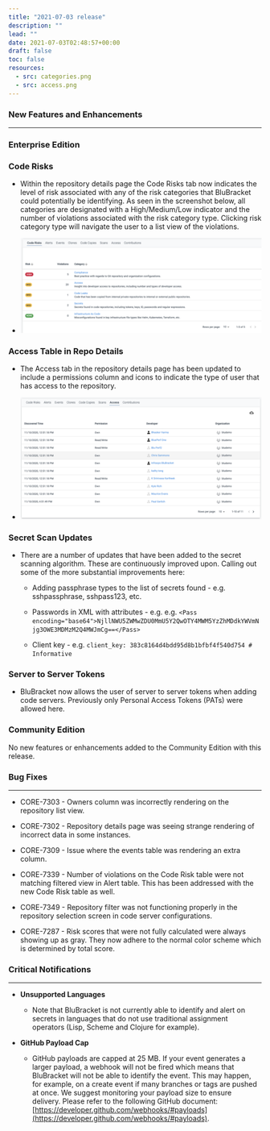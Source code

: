 ```yaml
---
title: "2021-07-03 release"
description: ""
lead: ""
date: 2021-07-03T02:48:57+00:00
draft: false
toc: false
resources:
  - src: categories.png
  - src: access.png
---
```


### New Features and Enhancements
---------------------------------

### Enterprise Edition

### Code Risks

* Within the repository details page the Code Risks tab now indicates the level of risk associated with any of the risk categories that BluBracket could potentially be identifying. As seen in the screenshot below, all categories are designated with a High/Medium/Low indicator and the number of violations associated with the risk category type. Clicking risk category type will navigate the user to a list view of the violations.

* ![](categories.png)

### Access Table in Repo Details

* The Access tab in the repository details page has been updated to include a permissions column and icons to indicate the type of user that has access to the repository.

* ![](access.png)

### Secret Scan Updates

* There are a number of updates that have been added to the secret scanning algorithm. These are continuously improved upon. Calling out some of the more substantial improvements here:

  * Adding passphrase types to the list of secrets found - e.g. sshpassphrase, sshpass123, etc.

  * Passwords in XML with attributes - e.g. e.g. `<Pass encoding="base64">NjllNWU5ZWMwZDU0MmU5Y2QwOTY4MWM5YzZhMDdkYWVmNjg3OWE3MDMzM2Q4MWJmCg==</Pass>`

  * Client key - e.g. `client_key: 383c8164d4bdd95d8b1bfbf4f540d754 # Informative`

### Server to Server Tokens

* BluBracket now allows the user of server to server tokens when adding code servers. Previously only Personal Access Tokens (PATs) were allowed here.

### Community Edition

No new features or enhancements added to the Community Edition with this release.

### Bug Fixes
-------------

* CORE-7303 - Owners column was incorrectly rendering on the repository list view.

* CORE-7302 - Repository details page was seeing strange rendering of incorrect data in some instances.

* CORE-7309 - Issue where the events table was rendering an extra column.

* CORE-7339 - Number of violations on the Code Risk table were not matching filtered view in Alert table. This has been addressed with the new Code Risk table as well.

* CORE-7349 - Repository filter was not functioning properly in the repository selection screen in code server configurations.

* CORE-7287 - Risk scores that were not fully calculated were always showing up as gray. They now adhere to the normal color scheme which is determined by total score.

### Critical Notifications
--------------------------

* **Unsupported Languages**

  * Note that BluBracket is not currently able to identify and alert on secrets in languages that do not use traditional assignment operators (Lisp, Scheme and Clojure for example).

* **GitHub Payload Cap**

  * GitHub payloads are capped at 25 MB. If your event generates a larger payload, a webhook will not be fired which means that BluBracket will not be able to identify the event. This may happen, for example, on a create event if many branches or tags are pushed at once. We suggest monitoring your payload size to ensure delivery. Please refer to the following GitHub document: [https://developer.github.com/webhooks/#payloads](https://developer.github.com/webhooks/#payloads).
